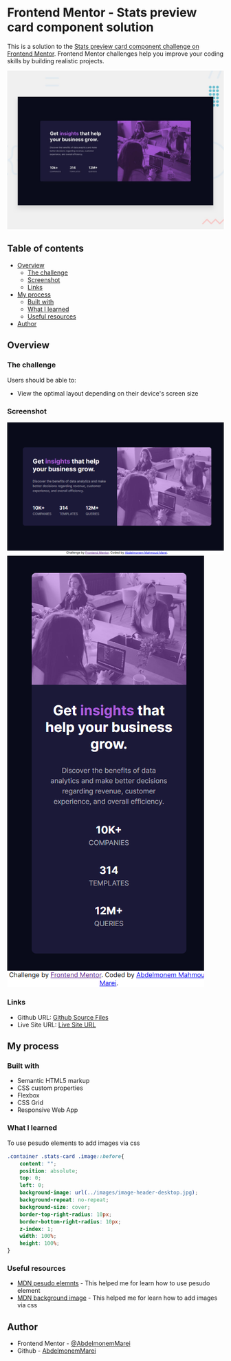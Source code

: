 # Frontend Mentor - Stats preview card component solution

This is a solution to the [Stats preview card component challenge on Frontend Mentor](https://www.frontendmentor.io/challenges/stats-preview-card-component-8JqbgoU62). Frontend Mentor challenges help you improve your coding skills by building realistic projects. 

![Design preview for the Stats preview card component coding challenge](./design/desktop-preview.jpg)

## Table of contents

- [Overview](#overview)
  - [The challenge](#the-challenge)
  - [Screenshot](#screenshot)
  - [Links](#links)
- [My process](#my-process)
  - [Built with](#built-with)
  - [What I learned](#what-i-learned)
  - [Useful resources](#useful-resources)
- [Author](#author)


## Overview

### The challenge

Users should be able to:

- View the optimal layout depending on their device's screen size

### Screenshot

![Large Screen](./screenshot1.png) 
![Small Screen](./screenshot2.png) 


### Links

- Github URL: [Github Source Files](https://github.com/AbdelmonemMarei/Front-End-Mentor-Challenges/tree/main/Newbie/stats-preview-card-component-main)
- Live Site URL: [Live Site URL](https://abdelmonemmarei.github.io/Front-End-Mentor-Challenges/Newbie/stats-preview-card-component-main/)

## My process

### Built with

- Semantic HTML5 markup
- CSS custom properties
- Flexbox
- CSS Grid
- Responsive Web App


### What I learned

To use pesudo elements to add images via css

```css
.container .stats-card .image::before{
    content: "";
    position: absolute;
    top: 0;
    left: 0;
    background-image: url(../images/image-header-desktop.jpg);
    background-repeat: no-repeat;
    background-size: cover;
    border-top-right-radius: 10px;
    border-bottom-right-radius: 10px;
    z-index: 1;
    width: 100%;
    height: 100%;
}
```


### Useful resources

- [MDN pesudo elemnts](https://developer.mozilla.org/en-US/docs/Web/CSS/Pseudo-elements) - This helped me for learn how to use pesudo element
- [MDN background image](https://developer.mozilla.org/en-US/docs/Web/CSS/background-image) - This helped me for learn how to add images via css


## Author

- Frontend Mentor - [@AbdelmonemMarei](https://www.frontendmentor.io/profile/AbdelmonemMarei)
- Github - [AbdelmonemMarei](https://github.com/AbdelmonemMarei)

